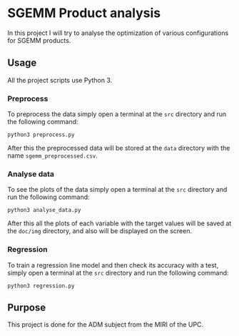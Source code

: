 # SGEMM Product analysis
In this project I will try to analyse the optimization of various configurations for SGEMM products.
## Usage
All the project scripts use Python 3.
### Preprocess
To preprocess the data simply open a terminal at the `src` directory and run the following command:
```
python3 preprocess.py
```
After this the preprocessed data will be stored at the `data` directory with the name `sgemm_preprocessed.csv`.
### Analyse data
To see the plots of the data simply open a terminal at the `src` directory and run the following command:
```
python3 analyse_data.py
```
After this all the plots of each variable with the target values will be saved at the `doc/img` directory, and also will be displayed on the screen.
### Regression
To train a regression line model and then check its accuracy with a test, simply open a terminal at the `src` directory and run the following command:
```
python3 regression.py
```
## Purpose
This project is done for the ADM subject from the MIRI of the UPC.
